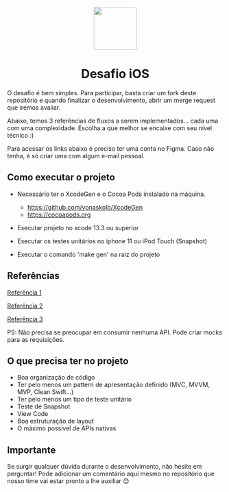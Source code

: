 <div align="center">

  <img src="https://user-images.githubusercontent.com/55195343/153007587-318033ab-05d7-402a-b2aa-2a1ec0f69717.png" width="100" height="100">

# Desafio iOS

 </div>
  
O desafio é bem simples. Para participar, basta criar um fork deste repositório e quando finalizar o desenvolvimento, abrir um merge request que iremos avaliar.

Abaixo, temos 3 referências de fluxos a serem implementados… cada uma com uma complexidade. Escolha a que melhor se encaixe com seu nível técnico :)

Para acessar os links abaixo é preciso ter uma conta no Figma. Caso não tenha, é só criar uma com algum e-mail pessoal.

## Como executar o projeto

- Necessário ter o XcodeGen e o Cocoa Pods instalado na máquina. 
  - https://github.com/yonaskolb/XcodeGen
  - https://cocoapods.org

- Executar projeto no xcode 13.3 ou superior
- Executar os testes unitários no iphone 11 ou iPod Touch (Snapshot)
- Executar o comando 'make gen' na raiz do projeto

## Referências

[Referência 1](https://www.figma.com/file/Bf6ul6YwCl7LYgQstchC8Z/Desafio-iOS-%7C-Junior---Pleno?node-id=0%3A1)

[Referência 2](https://www.figma.com/file/GQx9gkblXwiGp44bn1C3AF/Desafio-iOS-%7C-Pleno---Senior?node-id=0%3A1)

[Referência 3](https://www.figma.com/file/22Q1QhHeIN9EOZwUesWdF9/Desafio-iOS-%7C-Senior---Especialista?node-id=0%3A1)


PS: Não precisa se preocupar em consumir nenhuma API. Pode criar mocks para as requisições.

## O que precisa ter no projeto
- Boa organização de código
- Ter pelo menos um pattern de apresentação definido (MVC, MVVM, MVP, Clean Swift…)
- Ter pelo menos um tipo de teste unitário
- Teste de Snapshot
- View Code
- Boa estruturação de layout
- O máximo possível de APIs nativas

## Importante
Se surgir qualquer dúvida durante o desenvolvimento, não hesite em perguntar! Pode adicionar um comentário aqui mesmo no repositório que nosso time vai estar pronto a lhe auxiliar 😊